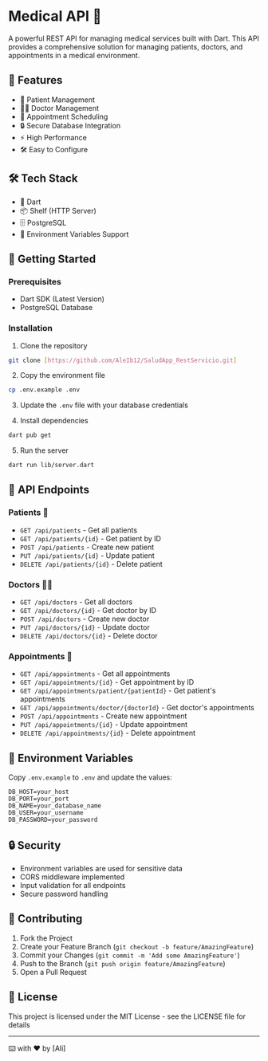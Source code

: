 # Medical API 🏥

A powerful REST API for managing medical services built with Dart. This API provides a comprehensive solution for managing patients, doctors, and appointments in a medical environment.

## 🚀 Features

- 👥 Patient Management
- 👨‍⚕️ Doctor Management
- 📅 Appointment Scheduling
- 🔒 Secure Database Integration
- ⚡ High Performance
- 🛠️ Easy to Configure

## 🛠️ Tech Stack

- 🎯 Dart
- 📦 Shelf (HTTP Server)
- 🗄️ PostgreSQL
- 🔐 Environment Variables Support

## 🚀 Getting Started

### Prerequisites

- Dart SDK (Latest Version)
- PostgreSQL Database

### Installation

1. Clone the repository
```bash
git clone [https://github.com/AleIb12/SaludApp_RestServicio.git]
```

2. Copy the environment file
```bash
cp .env.example .env
```

3. Update the `.env` file with your database credentials

4. Install dependencies
```bash
dart pub get
```

5. Run the server
```bash
dart run lib/server.dart
```

## 🔗 API Endpoints

### Patients 👤
- `GET /api/patients` - Get all patients
- `GET /api/patients/{id}` - Get patient by ID
- `POST /api/patients` - Create new patient
- `PUT /api/patients/{id}` - Update patient
- `DELETE /api/patients/{id}` - Delete patient

### Doctors 👨‍⚕️
- `GET /api/doctors` - Get all doctors
- `GET /api/doctors/{id}` - Get doctor by ID
- `POST /api/doctors` - Create new doctor
- `PUT /api/doctors/{id}` - Update doctor
- `DELETE /api/doctors/{id}` - Delete doctor

### Appointments 📅
- `GET /api/appointments` - Get all appointments
- `GET /api/appointments/{id}` - Get appointment by ID
- `GET /api/appointments/patient/{patientId}` - Get patient's appointments
- `GET /api/appointments/doctor/{doctorId}` - Get doctor's appointments
- `POST /api/appointments` - Create new appointment
- `PUT /api/appointments/{id}` - Update appointment
- `DELETE /api/appointments/{id}` - Delete appointment

## 📝 Environment Variables

Copy `.env.example` to `.env` and update the values:

```env
DB_HOST=your_host
DB_PORT=your_port
DB_NAME=your_database_name
DB_USER=your_username
DB_PASSWORD=your_password
```

## 🔒 Security

- Environment variables are used for sensitive data
- CORS middleware implemented
- Input validation for all endpoints
- Secure password handling

## 🤝 Contributing

1. Fork the Project
2. Create your Feature Branch (`git checkout -b feature/AmazingFeature`)
3. Commit your Changes (`git commit -m 'Add some AmazingFeature'`)
4. Push to the Branch (`git push origin feature/AmazingFeature`)
5. Open a Pull Request

## 📄 License

This project is licensed under the MIT License - see the LICENSE file for details

---
⌨️ with ❤️ by [Ali]